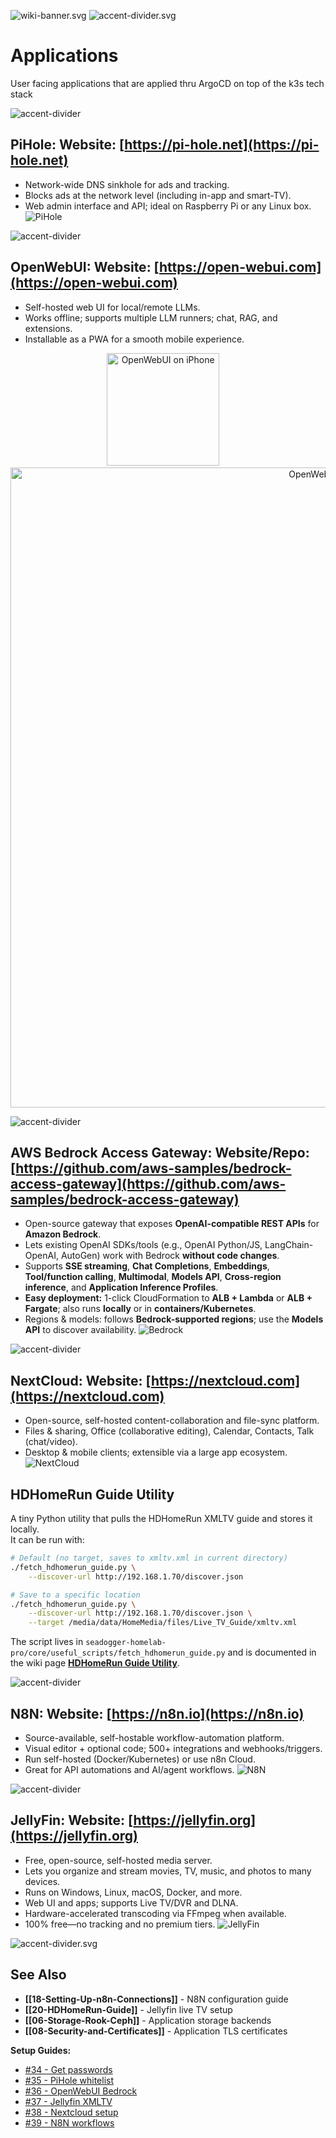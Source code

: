 ![wiki-banner.svg](images/wiki-banner.svg)
![accent-divider.svg](images/accent-divider.svg)
# Applications
User facing applications that are applied thru ArgoCD on top of the k3s tech stack

![accent-divider](images/accent-divider.svg)
## PiHole: **Website:** [https://pi-hole.net](https://pi-hole.net)
- Network-wide DNS sinkhole for ads and tracking.
- Blocks ads at the network level (including in-app and smart-TV).
- Web admin interface and API; ideal on Raspberry Pi or any Linux box.
![PiHole](images/PiHole-Dashboard.png)

![accent-divider](images/accent-divider.svg)
## OpenWebUI: **Website:** [https://open-webui.com](https://open-webui.com)
- Self-hosted web UI for local/remote LLMs.
- Works offline; supports multiple LLM runners; chat, RAG, and extensions.
- Installable as a PWA for a smooth mobile experience.

<p align="center">
  <img src="images/WebUI-iPhone-UI.png" alt="OpenWebUI on iPhone" width="180">
  &nbsp;&nbsp;&nbsp;
  <img src="images/WebUI-Laptop-UI.png" alt="OpenWebUI on Laptop" width="1024">
</p>

![accent-divider](images/accent-divider.svg)
## AWS Bedrock Access Gateway: **Website/Repo:** [https://github.com/aws-samples/bedrock-access-gateway](https://github.com/aws-samples/bedrock-access-gateway)
- Open-source gateway that exposes **OpenAI-compatible REST APIs** for **Amazon Bedrock**.
- Lets existing OpenAI SDKs/tools (e.g., OpenAI Python/JS, LangChain-OpenAI, AutoGen) work with Bedrock **without code changes**.
- Supports **SSE streaming**, **Chat Completions**, **Embeddings**, **Tool/function calling**, **Multimodal**, **Models API**, **Cross-region inference**, and **Application Inference Profiles**.
- **Easy deployment:** 1-click CloudFormation to **ALB + Lambda** or **ALB + Fargate**; also runs **locally** or in **containers/Kubernetes**.
- Regions & models: follows **Bedrock-supported regions**; use the **Models API** to discover availability.
![Bedrock](images/bedrock.png)


![accent-divider](images/accent-divider.svg)
## NextCloud: **Website:** [https://nextcloud.com](https://nextcloud.com)
- Open-source, self-hosted content-collaboration and file-sync platform.
- Files & sharing, Office (collaborative editing), Calendar, Contacts, Talk (chat/video).
- Desktop & mobile clients; extensible via a large app ecosystem.
![NextCloud](images/nextcloud-dashboard.png)

## HDHomeRun Guide Utility

A tiny Python utility that pulls the HDHomeRun XMLTV guide and stores it locally.  
It can be run with:

```bash
# Default (no target, saves to xmltv.xml in current directory)
./fetch_hdhomerun_guide.py \
    --discover-url http://192.168.1.70/discover.json

# Save to a specific location
./fetch_hdhomerun_guide.py \
    --discover-url http://192.168.1.70/discover.json \
    --target /media/data/HomeMedia/files/Live_TV_Guide/xmltv.xml
```

The script lives in `seadogger-homelab-pro/core/useful_scripts/fetch_hdhomerun_guide.py` and is documented in the wiki page **[HDHomeRun Guide Utility](20-HDHomeRun-Guide.md)**.


![accent-divider](images/accent-divider.svg)
## N8N: **Website:** [https://n8n.io](https://n8n.io)
- Source-available, self-hostable workflow-automation platform.
- Visual editor + optional code; 500+ integrations and webhooks/triggers.
- Run self-hosted (Docker/Kubernetes) or use n8n Cloud.
- Great for API automations and AI/agent workflows.
![N8N](images/n8n-workflow.png)

![accent-divider](images/accent-divider.svg)
## JellyFin: **Website:** [https://jellyfin.org](https://jellyfin.org)
- Free, open-source, self-hosted media server.
- Lets you organize and stream movies, TV, music, and photos to many devices.
- Runs on Windows, Linux, macOS, Docker, and more.
- Web UI and apps; supports Live TV/DVR and DLNA.
- Hardware-accelerated transcoding via FFmpeg when available.
- 100% free—no tracking and no premium tiers.
![JellyFin](images/jellyfin-dashboard.png)

![accent-divider.svg](images/accent-divider.svg)
## See Also

- **[[18-Setting-Up-n8n-Connections]]** - N8N configuration guide
- **[[20-HDHomeRun-Guide]]** - Jellyfin live TV setup
- **[[06-Storage-Rook-Ceph]]** - Application storage backends
- **[[08-Security-and-Certificates]]** - Application TLS certificates

**Setup Guides:**
- [#34 - Get passwords](https://github.com/seadogger-tech/seadogger-homelab/issues/34)
- [#35 - PiHole whitelist](https://github.com/seadogger-tech/seadogger-homelab/issues/35)
- [#36 - OpenWebUI Bedrock](https://github.com/seadogger-tech/seadogger-homelab/issues/36)
- [#37 - Jellyfin XMLTV](https://github.com/seadogger-tech/seadogger-homelab/issues/37)
- [#38 - Nextcloud setup](https://github.com/seadogger-tech/seadogger-homelab/issues/38)
- [#39 - N8N workflows](https://github.com/seadogger-tech/seadogger-homelab/issues/39)
